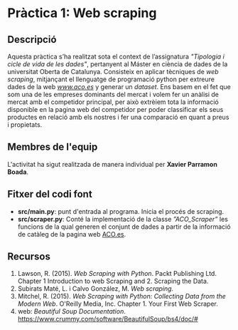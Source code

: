 # Pràctica 1: Web scraping

## Descripció

Aquesta pràctica s’ha realitzat sota el context de l’assignatura _"Tipologia i cicle de vida de les dades"_, pertanyent al Máster en ciència de dades de la universitat Oberta de Catalunya. Consisteix en aplicar tècniques de _web scraping_, mitjançant el llenguatge de programació python per extreure dades de la web _www.aco.es_ y generar un _dataset_. Ens basem en el fet que som una de les empreses dominants del mercat i volem fer un anàlisi de mercat amb el competidor principal, per això extrèiem tota la informació disponible en la pagina web del competidor per poder classificar els seus productes en relació amb els nostres i fer una comparació en quant a preus i propietats.

## Membres de l'equip

L'activitat ha sigut realitzada de manera individual per **Xavier Parramon Boada**.

## Fitxer del codi font

* **src/main.py**: punt d'entrada al programa. Inicia el procés de scraping.
* **src/scraper.py**: Conté la implementació de la classe _”ACO_Scraper”_ les funcions de la qual generen el conjunt de dades a partir de la informació de catàleg de la pagina web [ACO.es](https://www.aco.es/es/producto).

## Recursos

1. Lawson, R. (2015). _Web Scraping with Python_. Packt Publishing Ltd. Chapter 1 Introduction to web Scraping and 2. Scraping the Data.
2. Subirats Maté, L. i Calvo González, M. _Web scraping_.
3. Mitchel, R. (2015). _Web Scraping with Python: Collecting Data from the Modern Web_. O'Reilly Media, Inc. Chapter 1. Your First Web Scraper.
4. web: _Beautiful Soup Documentation_. https://www.crummy.com/software/BeautifulSoup/bs4/doc/#
